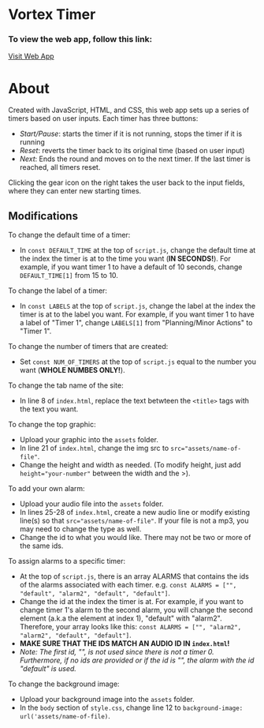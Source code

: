 # Vortex Timer

### To view the web app, follow this link:

[Visit Web App](https://jennzheng12315.github.io/Archipelago)

# About
Created with JavaScript, HTML, and CSS, this web app sets up a series of timers based on user inputs. Each timer has three buttons:
* _Start/Pause_: starts the timer if it is not running, stops the timer if it is running
* _Reset_: reverts the timer back to its original time (based on user input)
* _Next_: Ends the round and moves on to the next timer. If the last timer is reached, all timers reset.  

Clicking the gear icon on the right takes the user back to the input fields, where they can enter new starting times. 

## Modifications
To change the default time of a timer:
* In `const DEFAULT_TIME` at the top of `script.js`, change the default time at the index the timer is at to the time you want (**IN SECONDS!**). For example, if you want timer 1 to have a default of 10 seconds, change `DEFAULT_TIME[1]` from 15 to 10.

To change the label of a timer:
* In `const LABELS` at the top of `script.js`, change the label at the index the timer is at to the label you want. For example, if you want timer 1 to have a label of "Timer 1", change `LABELS[1]` from "Planning/Minor Actions" to "Timer 1".

To change the number of timers that are created:
* Set `const NUM_OF_TIMERS` at the top of `script.js` equal to the number you want (**WHOLE NUMBES ONLY!**).

To change the tab name of the site:
* In line 8 of `index.html`, replace the text betwteen the `<title>` tags with the text you want. 

To change the top graphic:
* Upload your graphic into the `assets` folder. 
* In line 21 of `index.html`, change the img src to `src="assets/name-of-file"`.
* Change the height and width as needed. (To modify height, just add `height="your-number"` between the width and the >).

To add your own alarm:
* Upload your audio file into the `assets` folder.
* In lines 25-28 of `index.html`, create a new audio line or modify existing line(s) so that `src="assets/name-of-file"`. If your file is not a mp3, you may need to change the type as well. 
* Change the id to what you would like. There may not be two or more of the same ids.

To assign alarms to a specific timer:
* At the top of `script.js`, there is an array ALARMS that contains the ids of the alarms associated with each timer. e.g. `const ALARMS = ["", "default", "alarm2", "default", "default"]`.
* Change the id at the index the timer is at. For example, if you want to change timer 1's alarm to the second alarm, you will change the second element (a.k.a the element at index 1), "default" with "alarm2". Therefore, your array looks like this:  `const ALARMS = ["", "alarm2", "alarm2", "default", "default"]`.
* **MAKE SURE THAT THE IDS MATCH AN AUDIO ID IN `index.html`!**
* _Note: The first id, "", is not used since there is not a timer 0. Furthermore, if no ids are provided or if the id is "", the alarm with the id "default" is used._ 

To change the background image:
* Upload your background image into the `assets` folder.
* In the `body` section of `style.css`, change line 12 to `background-image: url('assets/name-of-file)`.
